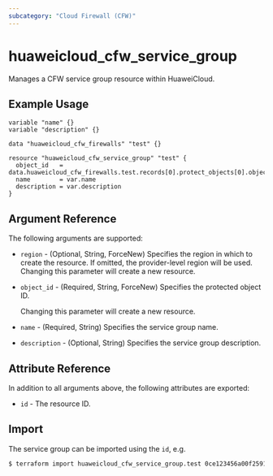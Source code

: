 ```yaml
---
subcategory: "Cloud Firewall (CFW)"
---
```


# huaweicloud_cfw_service_group

Manages a CFW service group resource within HuaweiCloud.

## Example Usage

```hcl
variable "name" {}
variable "description" {}

data "huaweicloud_cfw_firewalls" "test" {}

resource "huaweicloud_cfw_service_group" "test" {
  object_id   = data.huaweicloud_cfw_firewalls.test.records[0].protect_objects[0].object_id
  name        = var.name
  description = var.description
}
```

## Argument Reference

The following arguments are supported:

* `region` - (Optional, String, ForceNew) Specifies the region in which to create the resource.
  If omitted, the provider-level region will be used. Changing this parameter will create a new resource.

* `object_id` - (Required, String, ForceNew) Specifies the protected object ID.

  Changing this parameter will create a new resource.

* `name` - (Required, String) Specifies the service group name.

* `description` - (Optional, String) Specifies the service group description.

## Attribute Reference

In addition to all arguments above, the following attributes are exported:

* `id` - The resource ID.

## Import

The service group can be imported using the `id`, e.g.

```bash
$ terraform import huaweicloud_cfw_service_group.test 0ce123456a00f2591fabc00385ff1234
```
